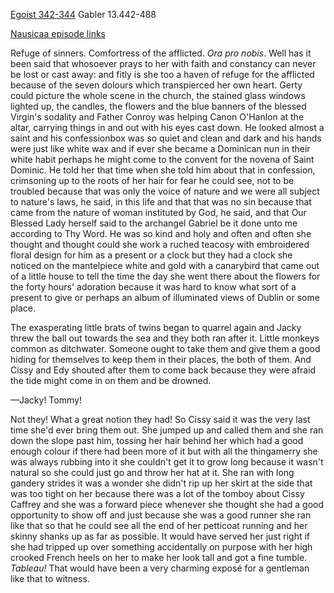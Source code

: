 [Egoist 342-344](https://archive.org/stream/ulysses00joyc_1?ref=ol#page/342/mode/2up)  Gabler 13.442-488

[Nausicaa episode links](https://github.com/upup1904/ulysses_splits/blob/master/nausicaa/episode_links_nausicaa.md)

Refuge of sinners. Comfortress of the afflicted. *Ora pro nobis*. Well
has it been said that whosoever prays to her with faith and constancy
can never be lost or cast away: and fitly is she too a haven of refuge
for the afflicted because of the seven dolours which transpierced her
own heart. Gerty could picture the whole scene in the church, the
stained glass windows lighted up, the candles, the flowers and the blue
banners of the blessed Virgin's sodality and Father Conroy was helping
Canon O'Hanlon at the altar, carrying things in and out with his eyes
cast down. He looked almost a saint and his confessionbox was so quiet
and clean and dark and his hands were just like white wax and if ever
she became a Dominican nun in their white habit perhaps he might come to
the convent for the novena of Saint Dominic. He told her that time when
she told him about that in confession, crimsoning up to the roots of her
hair for fear he could see, not to be troubled because that was only the
voice of nature and we were all subject to nature's laws, he said, in
this life and that that was no sin because that came from the nature of
woman instituted by God, he said, and that Our Blessed Lady herself said
to the archangel Gabriel be it done unto me according to Thy Word. He
was so kind and holy and often and often she thought and thought could
she work a ruched teacosy with embroidered floral design for him as a
present or a clock but they had a clock she noticed on the mantelpiece
white and gold with a canarybird that came out of a little house to tell
the time the day she went there about the flowers for the forty hours'
adoration because it was hard to know what sort of a present to give or
perhaps an album of illuminated views of Dublin or some place.

The exasperating little brats of twins began to quarrel again and Jacky
threw the ball out towards the sea and they both ran after it. Little
monkeys common as ditchwater. Someone ought to take them and give them a
good hiding for themselves to keep them in their places, the both of
them. And Cissy and Edy shouted after them to come back because they
were afraid the tide might come in on them and be drowned.

—Jacky! Tommy!

Not they! What a great notion they had! So Cissy said it was the very
last time she'd ever bring them out. She jumped up and called them and
she ran down the slope past him, tossing her hair behind her which had a
good enough colour if there had been more of it but with all the
thingamerry she was always rubbing into it she couldn't get it to grow
long because it wasn't natural so she could just go and throw her hat at
it. She ran with long gandery strides it was a wonder she didn't rip up
her skirt at the side that was too tight on her because there was a lot
of the tomboy about Cissy Caffrey and she was a forward piece whenever
she thought she had a good opportunity to show off and just because she
was a good runner she ran like that so that he could see all the end of
her petticoat running and her skinny shanks up as far as possible. It
would have served her just right if she had tripped up over something
accidentally on purpose with her high crooked French heels on her to
make her look tall and got a fine tumble. *Tableau!* That would have
been a very charming exposé for a gentleman like that to witness.
